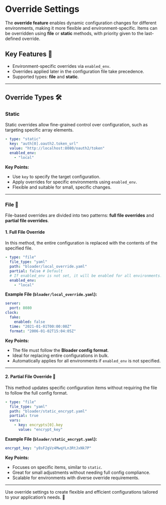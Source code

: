 # Override Settings

The **override feature** enables dynamic configuration changes for different environments, making it more flexible and environment-specific. Items can be overridden using **file** or **static** methods, with priority given to the last-defined override.

## Key Features 🔑
- Environment-specific overrides via `enabled_env`.
- Overrides applied later in the configuration file take precedence.
- Supported types: **file** and **static**.

---

## Override Types 🛠️

### Static
Static overrides allow fine-grained control over configuration, such as targeting specific array elements.

```yaml
- type: "static"
  key: "auth[0].oauth2.token_url"
  value: "http://localhost:8080/oauth2/token"
  enabled_env:
    - "local"
```

**Key Points:**
- Use `key` to specify the target configuration.
- Apply overrides for specific environments using `enabled_env`.
- Flexible and suitable for small, specific changes.

---

### File 📂
File-based overrides are divided into two patterns: **full file overrides** and **partial file overrides**. 

#### 1. Full File Override
In this method, the entire configuration is replaced with the contents of the specified file. 

```yaml
- type: "file"
  file_type: "yaml"
  path: "bloader/local_override.yaml"
  partial: false # Default
  # If enabled_env is not set, it will be enabled for all environments.
  enabled_env:
    - "local"
```

**Example File (`bloader/local_override.yaml`):**
```yaml
server:
  port: 8080
clock:
  fake: 
    enabled: false
  time: "2021-01-01T00:00:00Z"
  format: "2006-01-02T15:04:05Z"
```

**Key Points:**
- The file must follow the **Bloader config format**.
- Ideal for replacing entire configurations in bulk.
- Automatically applies for all environments if `enabled_env` is not specified.

---

#### 2. Partial File Override 🧩
This method updates specific configuration items without requiring the file to follow the full config format.

```yaml
- type: "file"
  file_type: "yaml"
  path: "bloader/static_encrypt.yaml"
  partial: true
  vars:
    - key: encrypts[0].key
      value: "encrypt_key"
```

**Example File (`bloader/static_encrypt.yaml`):**
```yaml
encrypt_key: "y8sF2gVz4MwqYLn3RtJxNk7P"
```

**Key Points:**
- Focuses on specific items, similar to `static`.
- Great for small adjustments without needing full config compliance.
- Scalable for environments with diverse override requirements.

---

Use override settings to create flexible and efficient configurations tailored to your application’s needs. 🎉
